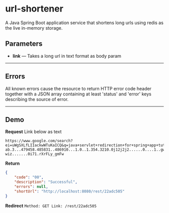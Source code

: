 # url-shortener
A Java Spring Boot application service that shortens long urls using redis as the live in-memory storage.

## Parameters

- **link** — Takes a long url in text format as body param

***

## Errors
All known errors cause the resource to return HTTP error code header together with a JSON array containing at least 'status' and 'error' keys describing the source of error.


***

## Demo
**Request**
Link below as text

    https://www.google.com/search?ei=uWgSXLfLIIackwWTuKaICQ&q=java+servlet+redirection+for+spring+app+tutotrial+video&oq=java+servlet+redirection+for+spring+app+tutotrial+video&gs_l=psy-ab.3...479458.485831..486910...1.0..1.354.3210.0j12j2j2......0....1..gws-wiz.......0i71.rXrFLy_gmFw

**Return** 
``` json
{
    "code": "00",
    "description": "Successful",
    "errors": null,
    "shortUrl": "http://localhost:8080/rest/22adc505"
}
```
**Redirect**
```Method: GET Link: /rest/22adc505 ```


